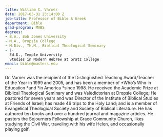 ```yaml
---
title: William C. Varner
date: 2017-03-31 23:14:00 Z
job-title: Professor of Bible & Greek
department: Bible
grad-program: MABS
degrees:
- B.A., Bob Jones University
- M.A., Dropsie College
- M.Div., Th.M., Biblical Theological Seminary
- |-
  Ed.D., Temple University
  Studies in Modern Hebrew at Gratz College
email: bible@masters.edu
---
```


Dr. Varner was the recipient of the Distinguished Teaching Award/Teacher of the Year in 1999 and 2005, and has been a member of *Who’s Who in Education *and *in America *since 1998. He received the Academic Prize at Biblical Theological Seminary and was Valedictorian at Dropsie College; He pastored for seven years and was Director of the Institute of Biblical Studies at Friends of Israel; has made 46 trips to the Holy Land; and is a member of Evangelical Theological Society and Society of Biblical Literature. He has authored ten books and over a hundred journal and magazine articles. He pastors the Sojourners Fellowship at Grace Community Church, likes studying the Civil War, traveling with his wife Helen, and occasionally playing golf.